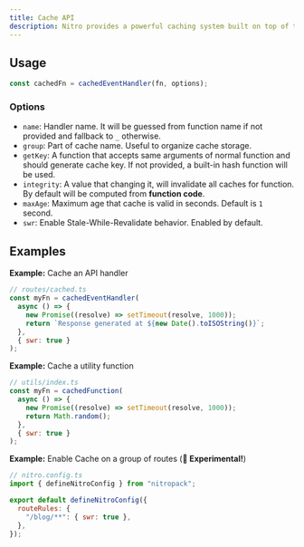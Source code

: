 ```yaml
---
title: Cache API
description: Nitro provides a powerful caching system built on top of the storage layer.
---
```


## Usage

```js
const cachedFn = cachedEventHandler(fn, options);
```

### Options

- `name`: Handler name. It will be guessed from function name if not provided and fallback to `_` otherwise.
- `group`: Part of cache name. Useful to organize cache storage.
- `getKey`: A function that accepts same arguments of normal function and should generate cache key. If not provided, a built-in hash function will be used.
- `integrity`: A value that changing it, will invalidate all caches for function. By default will be computed from **function code**.
- `maxAge`: Maximum age that cache is valid in seconds. Default is `1` second.
- `swr`: Enable Stale-While-Revalidate behavior. Enabled by default.

## Examples

**Example:** Cache an API handler

```js
// routes/cached.ts
const myFn = cachedEventHandler(
  async () => {
    new Promise((resolve) => setTimeout(resolve, 1000));
    return `Response generated at ${new Date().toISOString()}`;
  },
  { swr: true }
);
```

**Example:** Cache a utility function

```js
// utils/index.ts
const myFn = cachedFunction(
  async () => {
    new Promise((resolve) => setTimeout(resolve, 1000));
    return Math.random();
  },
  { swr: true }
);
```

**Example:** Enable Cache on a group of routes (**🧪 Experimental!**)

```js
// nitro.config.ts
import { defineNitroConfig } from "nitropack";

export default defineNitroConfig({
  routeRules: {
    "/blog/**": { swr: true },
  },
});
```
